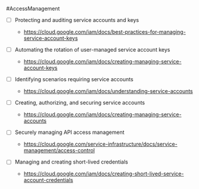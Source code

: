 #AccessManagement
- [ ] Protecting and auditing service accounts and keys
	- https://cloud.google.com/iam/docs/best-practices-for-managing-service-account-keys

- [ ] Automating the rotation of user-managed service account keys
	- https://cloud.google.com/iam/docs/creating-managing-service-account-keys

- [ ] Identifying scenarios requiring service accounts
	- https://cloud.google.com/iam/docs/understanding-service-accounts

- [ ] Creating, authorizing, and securing service accounts
	- https://cloud.google.com/iam/docs/creating-managing-service-accounts

- [ ] Securely managing API access management
	- https://cloud.google.com/service-infrastructure/docs/service-management/access-control

- [ ] Managing and creating short-lived credentials
	- https://cloud.google.com/iam/docs/creating-short-lived-service-account-credentials